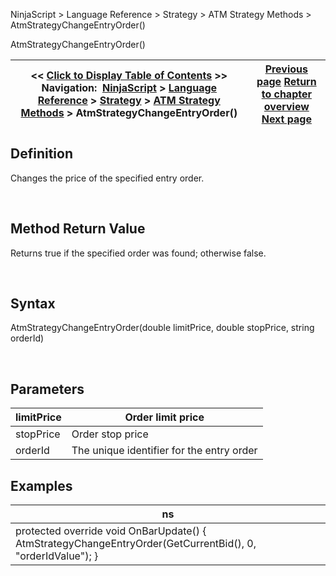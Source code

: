 ﻿


NinjaScript \> Language Reference \> Strategy \> ATM Strategy Methods \> AtmStrategyChangeEntryOrder()






















AtmStrategyChangeEntryOrder()







| \<\< [Click to Display Table of Contents](atmstrategychangeentryorder.md) \>\> **Navigation:**     [NinjaScript](ninjascript-1.md) \> [Language Reference](language_reference_wip-1.md) \> [Strategy](strategy-1.md) \> [ATM Strategy Methods](atm_strategy_methods-1.md) \> AtmStrategyChangeEntryOrder() | [Previous page](atmstrategycancelentryorder-1.md) [Return to chapter overview](atm_strategy_methods-1.md) [Next page](atmstrategychangestoptarget-1.md) |
| --- | --- |











## Definition


Changes the price of the specified entry order.


 


## Method Return Value


Returns true if the specified order was found; otherwise false.


 


## Syntax


AtmStrategyChangeEntryOrder(double limitPrice, double stopPrice, string orderId)


 


## 


## Parameters




| limitPrice | Order limit price |
| --- | --- |
| stopPrice | Order stop price |
| orderId | The unique identifier for the entry order |



## 


## 


## Examples




| ns |
| --- |
| protected override void OnBarUpdate() {      AtmStrategyChangeEntryOrder(GetCurrentBid(), 0, "orderIdValue"); } |









